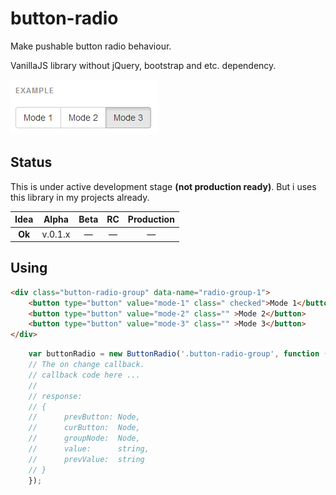 button-radio
============

Make pushable button radio behaviour.

VanillaJS library without jQuery, bootstrap and etc. dependency.

![button-radio Example](/button-radio.png)

## Status

This is under active development stage **(not production ready)**.
But i uses this library in my projects already.

| **Idea** | Alpha | Beta | RC | Production |
|:--------:|:-----:|:----:|:--:|:----------:|
|  **Ok**  |v.0.1.x|  —   |  — |     —    |

## Using

```html
<div class="button-radio-group" data-name="radio-group-1">
    <button type="button" value="mode-1" class=" checked">Mode 1</button>
    <button type="button" value="mode-2" class="" >Mode 2</button>
    <button type="button" value="mode-3" class="" >Mode 3</button>
</div>
```

```js
    var buttonRadio = new ButtonRadio('.button-radio-group', function (response) {
    // The on change callback.
    // callback code here ...
    //
    // response:
    // {
    //      prevButton: Node,
    //      curButton:  Node,
    //      groupNode:  Node,
    //      value:      string,
    //      prevValue:  string
    // }
    });
```
